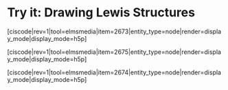 # Try it: Drawing Lewis Structures

[ciscode|rev=1|tool=elmsmedia|item=2673|entity_type=node|render=display_mode|display_mode=h5p]

[ciscode|rev=1|tool=elmsmedia|item=2675|entity_type=node|render=display_mode|display_mode=h5p]

[ciscode|rev=1|tool=elmsmedia|item=2674|entity_type=node|render=display_mode|display_mode=h5p]

